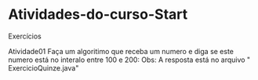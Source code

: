 # Atividades-do-curso-Start
Exercícios


Atividade01
Faça um algoritimo que receba um numero e diga se este numero está no interalo entre 100 e 200:
Obs: A resposta está no arquivo " ExercicioQuinze.java"
